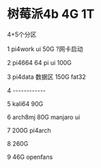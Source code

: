 # 树莓派4b 4G 1T 

4+5个分区

1  pi4work   ui 50G ?网卡启动

2  pi4664   64 pi ui  100G

3  pi4data  数据区  150G fat32

4  ------------

5  kali64   90G

6  arch8mj  80G manjaro ui   

7  200G pi4arch

8  260G

9  46G  openfans
